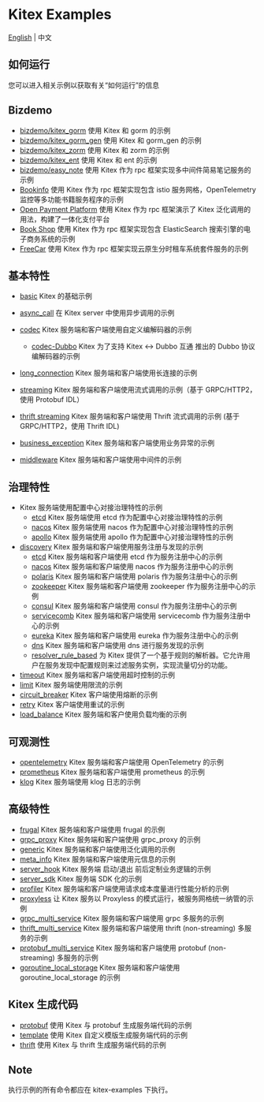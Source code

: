 # Kitex Examples

[English](README.md) | 中文

## 如何运行

您可以进入相关示例以获取有关“如何运行”的信息

## Bizdemo
- [bizdemo/kitex_gorm](bizdemo/kitex_gorm) 使用 Kitex 和 gorm 的示例
- [bizdemo/kitex_gorm_gen](bizdemo/kitex_gorm_gen) 使用 Kitex 和 gorm_gen 的示例
- [bizdemo/kitex_zorm](bizdemo/kitex_zorm) 使用 Kitex 和 zorm 的示例
- [bizdemo/kitex_ent](bizdemo/kitex_ent) 使用 Kitex 和 ent 的示例
- [bizdemo/easy_note](bizdemo/easy_note) 使用 Kitex 作为 rpc 框架实现多中间件简易笔记服务的示例
- [Bookinfo](https://github.com/cloudwego/biz-demo/tree/main/bookinfo) 使用 Kitex 作为 rpc 框架实现包含 istio 服务网格，OpenTelemetry 监控等多功能书籍服务程序的示例
- [Open Payment Platform](https://github.com/cloudwego/biz-demo/tree/main/open-payment-platform) 使用 Kitex 作为 rpc 框架演示了 Kitex 泛化调用的用法，构建了一体化支付平台
- [Book Shop](https://github.com/cloudwego/biz-demo/tree/main/book-shop) 使用 Kitex 作为 rpc 框架实现包含 ElasticSearch 搜索引擎的电子商务系统的示例
- [FreeCar](https://github.com/CyanAsterisk/FreeCar) 使用 Kitex 作为 rpc 框架实现云原生分时租车系统套件服务的示例

## 基本特性
- [basic](basic) Kitex 的基础示例
- [async_call](async_call) 在 Kitex server 中使用异步调用的示例
- [codec](codec) Kitex 服务端和客户端使用自定义编解码器的示例
  - [codec-Dubbo](https://github.com/kitex-contrib/codec-dubbo/tree/main/samples/helloworld) Kitex 为了支持 Kitex <-> Dubbo 互通 推出的 Dubbo 协议编解码器的示例
- [long_connection](longconnection) Kitex 服务端和客户端使用长连接的示例
- [streaming](streaming) Kitex 服务端和客户端使用流式调用的示例（基于 GRPC/HTTP2，使用 Protobuf IDL）
- [thrift streaming](thrift_streaming) Kitex 服务端和客户端使用 Thrift 流式调用的示例 (基于 GRPC/HTTP2，使用 Thrift IDL)

- [business_exception](business_exception) Kitex 服务端和客户端使用业务异常的示例
- [middleware](middleware) Kitex 服务端和客户端使用中间件的示例

## 治理特性
- Kitex 服务端使用配置中心对接治理特性的示例
  - [etcd](https://github.com/kitex-contrib/config-etcd/tree/main/example) Kitex 服务端使用 etcd 作为配置中心对接治理特性的示例
  - [nacos](https://github.com/kitex-contrib/config-nacos/tree/main/example) Kitex 服务端使用 nacos 作为配置中心对接治理特性的示例
  - [apollo](https://github.com/kitex-contrib/config-apollo/tree/main/example) Kitex 服务端使用 apollo 作为配置中心对接治理特性的示例
- [discovery](discovery) Kitex 服务端和客户端使用服务注册与发现的示例
  - [etcd](https://github.com/kitex-contrib/registry-etcd/tree/main/example) Kitex 服务端和客户端使用 etcd 作为服务注册中心的示例
  - [nacos](https://github.com/kitex-contrib/registry-nacos/tree/main/example) Kitex 服务端和客户端使用 nacos 作为服务注册中心的示例
  - [polaris](https://github.com/kitex-contrib/registry-polaris/tree/main/example) Kitex 服务端和客户端使用 polaris 作为服务注册中心的示例
  - [zookeeper](https://github.com/kitex-contrib/registry-zookeeper) Kitex 服务端和客户端使用 zookeeper 作为服务注册中心的示例
  - [consul](https://github.com/kitex-contrib/registry-consul/tree/main/example) Kitex 服务端和客户端使用 consul 作为服务注册中心的示例
  - [servicecomb](https://github.com/kitex-contrib/registry-servicecomb/tree/main/example) Kitex 服务端和客户端使用 servicecomb 作为服务注册中心的示例
  - [eureka](https://github.com/kitex-contrib/registry-eureka/tree/main/example) Kitex 服务端和客户端使用 eureka 作为服务注册中心的示例
  - [dns](https://github.com/kitex-contrib/resolver-dns) Kitex 服务端和客户端使用 dns 进行服务发现的示例
  - [resolver_rule_based](https://github.com/kitex-contrib/resolver-rule-based/tree/main/demo) 为 Kitex 提供了一个基于规则的解析器。它允许用户在服务发现中配置规则来过滤服务实例，实现流量切分的功能。
- [timeout](governance/timeout) Kitex 服务端和客户端使用超时控制的示例
- [limit](governance/limit) Kitex 服务端使用限流的示例
- [circuit_breaker](governance/circuitbreak) Kitex 客户端使用熔断的示例
- [retry](governance/retry) Kitex 客户端使用重试的示例
- [load_balance](loadbalancer) Kitex 服务端和客户使用负载均衡的示例

## 可观测性
- [opentelemetry](opentelemetry) Kitex 服务端和客户端使用 OpenTelemetry 的示例
- [prometheus](prometheus) Kitex 服务端和客户端使用 prometheus 的示例
- [klog](klog) Kitex 服务端使用 klog 日志的示例

## 高级特性
- [frugal](frugal) Kitex 服务端和客户端使用 frugal 的示例
- [grpc_proxy](grpcproxy) Kitex 服务端和客户端使用 grpc_proxy 的示例
- [generic](generic) Kitex 服务端和客户端使用泛化调用的示例
- [meta_info](metainfo) Kitex 服务端和客户端使用元信息的示例
- [server_hook](server_hook) Kitex 服务端 启动/退出 前后定制业务逻辑的示例
- [server_sdk](server_sdk) Kitex 服务端 SDK 化的示例
- [profiler](profiler) Kitex 服务端和客户端使用请求成本度量进行性能分析的示例
- [proxyless](proxyless) 让 Kitex 服务以 Proxyless 的模式运行，被服务网格统一纳管的示例
- [grpc_multi_service](grpc_multi_service) Kitex 服务端和客户端使用 grpc 多服务的示例
- [thrift_multi_service](thrift_multi_service) Kitex 服务端和客户端使用 thrift (non-streaming) 多服务的示例
- [protobuf_multi_service](protobuf_multi_service) Kitex 服务端和客户端使用 protobuf (non-streaming) 多服务的示例
- [goroutine_local_storage](goroutine-local-storage) Kitex 服务端和客户端使用 goroutine_local_storage 的示例

## Kitex 生成代码
- [protobuf](kitex/protobuf) 使用 Kitex 与 protobuf 生成服务端代码的示例
- [template](kitex/template) 使用 Kitex 自定义模版生成服务端代码的示例
- [thrift](kitex/thrift) 使用 Kitex 与 thrift 生成服务端代码的示例

## Note

执行示例的所有命令都应在 kitex-examples 下执行。
